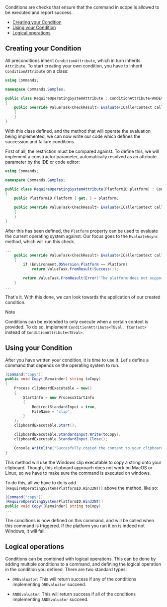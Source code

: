 Conditions are checks that ensure that the command in scope is allowed to be executed and report success. 

- [Creating your Condition](#creating-your-condition)
- [Using your Condition](#using-your-condition)
- [Logical operations](#logical-operations)

## Creating your Condition

All preconditions inherit `ConditionAttribute`, which in turn inherits `Attribute`. 
To start creating your own condition, you have to inherit `ConditionAttribute` on a class:

```cs
using Commands;

namespace Commands.Samples;

public class RequireOperatingSystemAttribute : ConditionAttribute<ANDEvaluator>
{
    public override ValueTask<CheckResult> Evaluate(ICallerContext caller, Command command, IServiceProvider services, CancellationToken cancellationToken)
    {
    }
}
```

With this class defined, and the method that will operate the evaluation being implemented, we can now write our code which defines the succession and failure conditions.

First of all, the restriction must be compared against. 
To define this, we will implement a constructor parameter, automatically resolved as an attribute parameter by the IDE or code editor:

```cs
using Commands;

namespace Commands.Samples;

public class RequireOperatingSystemAttribute(PlatformID platform) : ConditionAttribute<ANDEvaluator>
{
    public PlatformID Platform { get; } = platform;

    public override ValueTask<CheckResult> Evaluate(ICallerContext caller, Command command, IServiceProvider services, CancellationToken cancellationToken)
    {
    }
}
```

After this has been defined, the `Platform` property can be used to evaluate the current operating system against. 
Our focus goes to the `EvaluateAsync` method, which will run this check.

```cs
...
    public override ValueTask<CheckResult> Evaluate(ICallerContext caller, Command command, IServiceProvider services, CancellationToken cancellationToken)
    {
        if (Environment.OSVersion.Platform == Platform)
            return ValueTask.FromResult(Success());

        return ValueTask.FromResult(Error("The platform does not support this operation."));
    }
...
```

That's it. With this done, we can look towards the application of our created condition.

> [!NOTE]
> Conditions can be extended to only execute when a certain context is provided.
> To do so, implement `ConditionAttribute<TEval, TContext>` instead of `ConditionAttribute<TEval>`.

## Using your Condition

After you have written your condition, it is time to use it. Let's define a command that depends on the operating system to run.

```cs
[Command("copy")]
public void Copy([Remainder] string toCopy)
{
    Process clipboardExecutable = new()
    {
        StartInfo = new ProcessStartInfo
        {
            RedirectStandardInput = true,
            FileName = "clip",
        }
    };
    clipboardExecutable.Start();

    clipboardExecutable.StandardInput.Write(toCopy);
    clipboardExecutable.StandardInput.Close();

    Console.Writeline("Succesfully copied the content to your clipboard.");
}
```

This method will use the Windows clip executable to copy a string onto your clipboard. 
Though, this clipboard approach does not work on MacOS or Linux, so we have to make sure the command is executed on windows.

To do this, all we have to do is add `[RequireOperatingSystem(PlatformID.Win32NT)]` above the method, like so:

```cs
[Command("copy")]
[RequireOperatingSystem(PlatformID.Win32NT)]
public void Copy([Remainder] string toCopy)
...
```

The conditions is now defined on this command, and will be called when this command is triggered. If the platform you run it on is indeed not Windows, it will fail.

## Logical operations

Conditions can be combined with logical operations. This can be done by adding multiple conditions to a command, and defining the logical operation in the condition you defined. There are two standard types:

- `OREvaluator`: This will return success if any of the conditions implementing `OREvaluator` succeed.

- `ANDEvaluator`: This will return success if all of the conditions implementing `ANDEvaluator` succeed.